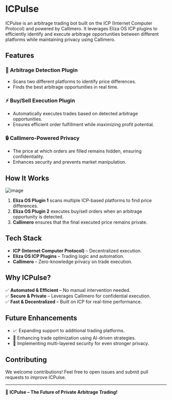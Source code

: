# ICPulse

ICPulse is an arbitrage trading bot built on the ICP (Internet Computer Protocol) and powered by Callimero. It leverages Eliza OS ICP plugins to efficiently identify and execute arbitrage opportunities between different platforms while maintaining privacy using Callimero.

## Features

### 🚀 Arbitrage Detection Plugin  
- Scans two different platforms to identify price differences.  
- Finds the best arbitrage opportunities in real time.  

### ⚡ Buy/Sell Execution Plugin  
- Automatically executes trades based on detected arbitrage opportunities.  
- Ensures efficient order fulfillment while maximizing profit potential.  

### 🔒 Callimero-Powered Privacy  
- The price at which orders are filled remains hidden, ensuring confidentiality.  
- Enhances security and prevents market manipulation.  

## How It Works  

![image](https://github.com/user-attachments/assets/86b96f3d-d201-40ca-8926-97c20f61d618)


1. **Eliza OS Plugin 1** scans multiple ICP-based platforms to find price differences.  
2. **Eliza OS Plugin 2** executes buy/sell orders when an arbitrage opportunity is detected.  
3. **Callimero** ensures that the final executed price remains private.  

## Tech Stack  

- **ICP (Internet Computer Protocol)** – Decentralized execution.  
- **Eliza OS ICP Plugins** – Trading logic and automation.  
- **Callimero** – Zero-knowledge privacy on trade execution.  

## Why ICPulse?  

✅ **Automated & Efficient** – No manual intervention needed.  
✅ **Secure & Private** – Leverages Callimero for confidential execution.  
✅ **Fast & Decentralized** – Built on ICP for real-time performance.  

## Future Enhancements  

- 📈 Expanding support to additional trading platforms.  
- 🤖 Enhancing trade optimization using AI-driven strategies.  
- 🔐 Implementing multi-layered security for even stronger privacy.  

## Contributing  

We welcome contributions! Feel free to open issues and submit pull requests to improve ICPulse.  

---
🚀 **ICPulse – The Future of Private Arbitrage Trading!**  
